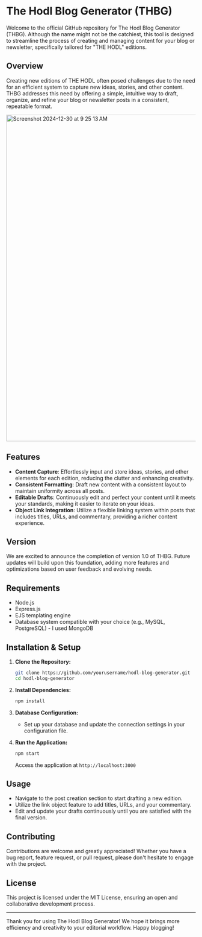 # The Hodl Blog Generator (THBG)

Welcome to the official GitHub repository for The Hodl Blog Generator (THBG). Although the name might not be the catchiest, this tool is designed to streamline the process of creating and managing content for your blog or newsletter, specifically tailored for "THE HODL" editions.

## Overview

Creating new editions of THE HODL often posed challenges due to the need for an efficient system to capture new ideas, stories, and other content. THBG addresses this need by offering a simple, intuitive way to draft, organize, and refine your blog or newsletter posts in a consistent, repeatable format.

<img width="866" alt="Screenshot 2024-12-30 at 9 25 13 AM" src="https://github.com/user-attachments/assets/43408be1-d67b-4879-a427-3df4e569a7b4" />


## Features

- **Content Capture**: Effortlessly input and store ideas, stories, and other elements for each edition, reducing the clutter and enhancing creativity.
- **Consistent Formatting**: Draft new content with a consistent layout to maintain uniformity across all posts.
- **Editable Drafts**: Continuously edit and perfect your content until it meets your standards, making it easier to iterate on your ideas.
- **Object Link Integration**: Utilize a flexible linking system within posts that includes titles, URLs, and commentary, providing a richer content experience.

## Version

We are excited to announce the completion of version 1.0 of THBG. Future updates will build upon this foundation, adding more features and optimizations based on user feedback and evolving needs.

## Requirements

- Node.js
- Express.js
- EJS templating engine
- Database system compatible with your choice (e.g., MySQL, PostgreSQL) - I used MongoDB

## Installation & Setup

1. **Clone the Repository:**
   ```bash
   git clone https://github.com/yourusername/hodl-blog-generator.git
   cd hodl-blog-generator
   ```

2. **Install Dependencies:**
   ```bash
   npm install
   ```

3. **Database Configuration:**
   - Set up your database and update the connection settings in your configuration file.

4. **Run the Application:**
   ```bash
   npm start
   ```
   Access the application at `http://localhost:3000`

## Usage

- Navigate to the post creation section to start drafting a new edition.
- Utilize the link object feature to add titles, URLs, and your commentary.
- Edit and update your drafts continuously until you are satisfied with the final version.

## Contributing

Contributions are welcome and greatly appreciated! Whether you have a bug report, feature request, or pull request, please don't hesitate to engage with the project.

## License

This project is licensed under the MIT License, ensuring an open and collaborative development process.

---

Thank you for using The Hodl Blog Generator! We hope it brings more efficiency and creativity to your editorial workflow. Happy blogging!
